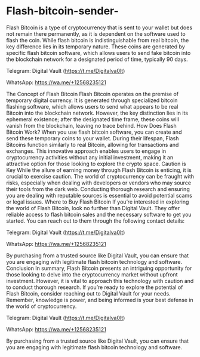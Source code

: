 # Flash-bitcoin-sender-
Flash Bitcoin is a type of cryptocurrency that is sent to your wallet but does not remain there permanently, as it is dependent on the software used to flash the coin. While flash bitcoin is indistinguishable from real bitcoin, the key difference lies in its temporary nature. These coins are generated by specific flash bitcoin software, which allows users to send fake bitcoin into the blockchain network for a designated period of time, typically 90 days. 

Telegram: Digital Vault (https://t.me/Digitalva0lt) 

 WhatsApp: https://wa.me/+12568235121

 The Concept of Flash Bitcoin Flash Bitcoin operates on the premise of temporary digital currency. It is generated through specialized bitcoin flashing software, which allows users to send what appears to be real Bitcoin into the blockchain network. However, the key distinction lies in its ephemeral existence; after the designated time frame, these coins will vanish from the blockchain, leaving no trace behind. How Does Flash Bitcoin Work? When you use flash bitcoin software, you can create and send these temporary coins to your wallet. During their lifespan, Flash Bitcoins function similarly to real Bitcoin, allowing for transactions and exchanges. This innovative approach enables users to engage in cryptocurrency activities without any initial investment, making it an attractive option for those looking to explore the crypto space. Caution is Key While the allure of earning money through Flash Bitcoin is enticing, it is crucial to exercise caution. The world of cryptocurrency can be fraught with risks, especially when dealing with developers or vendors who may source their tools from the dark web. Conducting thorough research and ensuring you are dealing with reputable sources is essential to avoid potential scams or legal issues. Where to Buy Flash Bitcoin If you’re interested in exploring the world of Flash Bitcoin, look no further than Digital Vault. They offer reliable access to flash bitcoin sales and the necessary software to get you started. You can reach out to them through the following contact details: 

Telegram: Digital Vault (https://t.me/Digitalva0lt) 

 WhatsApp: https://wa.me/+12568235121

 By purchasing from a trusted source like Digital Vault, you can ensure that you are engaging with legitimate flash bitcoin technology and software. Conclusion In summary, Flash Bitcoin presents an intriguing opportunity for those looking to delve into the cryptocurrency market without upfront investment. However, it is vital to approach this technology with caution and to conduct thorough research. If you’re ready to explore the potential of Flash Bitcoin, consider reaching out to Digital Vault for your needs. Remember, knowledge is power, and being informed is your best defense in the world of cryptocurrency. 

Telegram: Digital Vault (https://t.me/Digitalva0lt) 

 WhatsApp: https://wa.me/+12568235121

 By purchasing from a trusted source like Digital Vault, you can ensure that you are engaging with legitimate flash bitcoin technology and software.
